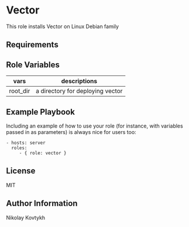 Vector
=========

This role installs Vector on Linux Debian family

Requirements
------------


Role Variables
--------------

| vars | descriptions |
|-------|--------------|
| root_dir | a directory for deploying vector |

Example Playbook
----------------

Including an example of how to use your role (for instance, with variables passed in as parameters) is always nice for users too:

    - hosts: server
      roles:
         - { role: vector }

License
-------

MIT

Author Information
------------------

Nikolay Kovtykh
